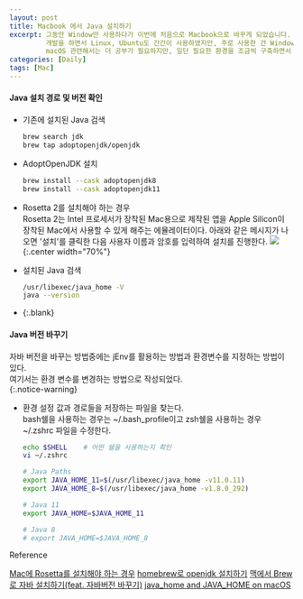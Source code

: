 ```yaml
---
layout: post 
title: Macbook 에서 Java 설치하기
excerpt: 그동안 Window만 사용하다가 이번에 처음으로 Macbook으로 바꾸게 되었습니다.
         개발을 하면서 Linux, Ubuntu도 간간이 사용하였지만, 주로 사용한 건 Window였기 때문에 macOS는 아직 서툴지만 그래도 이제는 새로운 환경에 제법 잘 적응할 수 있게 된 것 같습니다.
         macOS 관련해서는 더 공부가 필요하지만, 일단 필요한 환경을 조금씩 구축하면서 내용을 정리해 보았습니다.
categories: [Daily]
tags: [Mac]
---
```



#### Java 설치 경로 및 버전 확인
- 기존에 설치된 Java 검색
  ```bash
  brew search jdk
  brew tap adoptopenjdk/openjdk
  ```

- AdoptOpenJDK 설치
  ```bash
  brew install --cask adoptopenjdk8
  brew install --cask adoptopenjdk11
  ```

- Rosetta 2를 설치해야 하는 경우  
  Rosetta 2는 Intel 프로세서가 장착된 Mac용으로 제작된 앱을 Apple Silicon이 장착된 Mac에서 사용할 수 있게 해주는 에뮬레이터이다. 아래와 같은 메시지가 나오면 '설치'를 클릭한 다음 사용자 이름과 암호를 입력하여 설치를 진행한다.
  ![](https://support.apple.com/library/content/dam/edam/applecare/images/ko_KR/macos/Big-Sur/macos-big-sur-software-update-rosetta-alert.jpg){:.center width="70%"}

- 설치된 Java 검색
  ```bash
  /usr/libexec/java_home -V
  java --version
  ```
- {:.blank}

#### Java 버전 바꾸기
자바 버전을 바꾸는 방법중에는 jEnv를 활용하는 방법과 환경변수를 지정하는 방법이 있다.  
여기서는 환경 변수를 변경하는 방법으로 작성되었다.  
{:.notice-warning}

- 환경 설정 값과 경로들을 저장하는 파일을 찾는다.  
  bash쉘을 사용하는 경우는 ~/.bash_profile이고 zsh쉘을 사용하는 경우 ~/.zshrc 파일을 수정한다.

    ```bash
    echo $SHELL    # 어떤 쉘을 사용하는지 확인
    vi ~/.zshrc
    ```

    ```bash
    # Java Paths
    export JAVA_HOME_11=$(/usr/libexec/java_home -v11.0.11)
    export JAVA_HOME_8=$(/usr/libexec/java_home -v1.8.0_292)
    
    # Java 11
    export JAVA_HOME=$JAVA_HOME_11
    
    # Java 8
    # export JAVA_HOME=$JAVA_HOME_8
    ```
  

<div class="post-reference">
  <p>Reference</p>
  <a href="https://support.apple.com/ko-kr/HT211861">Mac에 Rosetta를 설치해야 하는 경우</a>
  <a href="https://findstar.pe.kr/2019/01/20/install-openjdk-by-homebrew/#openjdk">homebrew로 openjdk 설치하기</a>
  <a href="https://llighter.github.io/install-java-on-mac">맥에서 Brew로 자바 설치하기(feat. 자바버전 바꾸기)</a>
  <a href="https://medium.com/notes-for-geeks/java-home-and-java-home-on-macos-f246cab643bd">java_home and JAVA_HOME on macOS</a>
</div>
